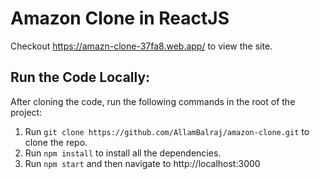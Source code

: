 # Amazon Clone in ReactJS

Checkout https://amazn-clone-37fa8.web.app/ to view the site.

## Run the Code Locally:

After cloning the code, run the following commands in the root of the project:

1. Run `git clone https://github.com/AllamBalraj/amazon-clone.git` to clone the repo.
2. Run `npm install` to install all the dependencies.
3. Run `npm start` and then navigate to http://localhost:3000
